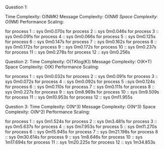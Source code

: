 Question 1:

Time Complexity: O(N*M*K)
Message Complexity: O(N*M)
Space Complexity: O(N*M)
Performance Scaling:

for process 1 :: sys     0m0.070s
for process 2 :: sys     0m0.046s
for process 3 :: sys     0m0.091s
for process 4 :: sys     0m0.066s
for process 5 :: sys     0m0.125s
for process 6 :: sys     0m0.147s
for process 7 :: sys     0m0.162s
for process 8 :: sys     0m0.172s
for process 9 :: sys     0m0.172s
for process 10 :: sys     0m0.237s
for process 11 :: sys     0m0.278s
for process 12 :: sys     0m0.256s


Question 2:
Time Complexity: O(T*K*log(K))
Message Complexity: O(K*T)
Space Complexity: O(K)
Performance Scaling:

for process 1 :: sys     0m0.032s
for process 2 :: sys     0m0.091s
for process 3 :: sys     0m0.072s
for process 4 :: sys     0m0.092s
for process 5 ::sys     0m0.124s
for process 6 :: sys     0m0.110s
for process 7 :: sys     0m0.111s
for process 8 :: sys     0m0.227s
for process 9 :: sys     0m8.969s
for process 10 :: sys     0m9.509s
for process 11 :: sys     0m10.953s
for process 12 :: sys     0m11.955s

Question 3:
Time Complexity: O(N^3)
Message Complexity: O(N^3)
Space Complexity: O(N^2)
Performance Scaling:


for process 1 :: sys     0m1.524s
for process 2 :: sys     0m3.481s
for process 3 :: sys     0m5.637s
for process 4 :: sys     0m7.953s
for process 5 :: sys     0m11.270s
for process 6 :: sys     0m15.945s
for process 7 :: sys     0m21.198s
for process 8 :: sys     0m30.614s
for process 9 :: sys     1m8.646s
for process 10 :: sys     1m17.694s
for process 11 :: sys     1m20.225s
for process 12 :: sys     1m34.853s